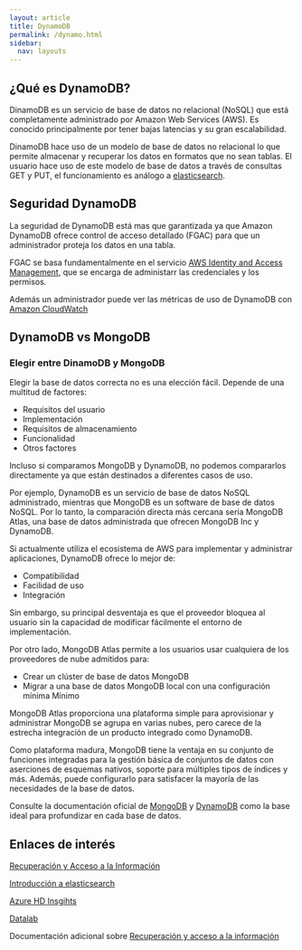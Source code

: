 ```yaml
---
layout: article
title: DynamoDB
permalink: /dynamo.html
sidebar:
  nav: layouts
---
```


## ¿Qué es DynamoDB?

DinamoDB es un servicio de base de datos no relacional (NoSQL) que está completamente administrado por Amazon Web Services (AWS). Es conocido principalmente por tener bajas latencias y su gran escalabilidad.

DinamoDB hace uso de un modelo de base de datos no relacional lo que permite almacenar y recuperar los datos en formatos que no sean tablas. El usuario hace uso de este modelo de base de datos a través de consultas GET y PUT, el funcionamiento es análogo a [elasticsearch](https://recuperacionaccesoinfo.es/els.html).

## Seguridad DynamoDB

La seguridad de DynamoDB está mas que garantizada ya que Amazon DynamoDB ofrece control de acceso detallado (FGAC) para que un administrador proteja los datos en una tabla.

FGAC se basa fundamentalmente en el servicio [AWS Identity and Access Management](https://www.techtarget.com/searchaws/definition/Amazon-Web-Services-AWS-Identity-and-Access-Management-IAM), que se encarga de administarr las credenciales y los permisos.

Además un administrador puede ver las métricas de uso de DynamoDB con [Amazon CloudWatch](https://www.techtarget.com/searchaws/definition/CloudWatch)


## DynamoDB vs MongoDB

### Elegir entre DinamoDB y MongoDB

Elegir la base de datos correcta no es una elección fácil. Depende de una multitud de factores:

- Requisitos del usuario
- Implementación
- Requisitos de almacenamiento
- Funcionalidad
- Otros factores

Incluso si comparamos MongoDB y DynamoDB, no podemos compararlos directamente ya que están destinados a diferentes casos de uso.

Por ejemplo, DynamoDB es un servicio de base de datos NoSQL administrado, mientras que MongoDB es un software de base de datos NoSQL. Por lo tanto, la comparación directa más cercana sería  MongoDB Atlas, una base de datos administrada que ofrecen MongoDB Inc y DynamoDB.

Si actualmente utiliza el ecosistema de AWS para implementar y administrar aplicaciones, DynamoDB ofrece lo mejor de:

- Compatibilidad
- Facilidad de uso
- Integración

Sin embargo, su principal desventaja  es que el proveedor bloquea al usuario sin la capacidad de modificar fácilmente el entorno de implementación.

Por otro lado, MongoDB Atlas permite a los usuarios usar cualquiera de los proveedores de nube admitidos para:

- Crear un clúster de base de datos MongoDB
- Migrar a una base de datos MongoDB local con una configuración mínima Mínimo

MongoDB Atlas proporciona una plataforma simple para aprovisionar y administrar MongoDB se agrupa en varias nubes, pero carece de la estrecha integración de un producto integrado como DynamoDB.

Como plataforma madura, MongoDB tiene la ventaja en su conjunto de funciones integradas para la gestión básica de conjuntos de datos  con aserciones de esquemas nativos, soporte para múltiples tipos de índices y más. Además, puede configurarlo para satisfacer la mayoría de las necesidades de la base de datos.

Consulte la documentación oficial de [MongoDB](https://www.mongodb.com/docs/) y [DynamoDB](https://docs.aws.amazon.com/dynamodb/index.html) como la base ideal para profundizar en cada base de datos.

## Enlaces de interés

[Recuperación y Acceso a la Información](https://recuperacionaccesoinfo.es/)

[Introducción a elasticsearch](https://recuperacionaccesoinfo.es/els.html)

[Azure HD Insgihts](https://recuperacionaccesoinfo.es/azure.html)

[Datalab](https://recuperacionaccesoinfo.es/datalab.html)

Documentación adicional sobre [Recuperación y acceso a la información](https://www.recuperacion-acceso-informacion.es/)
